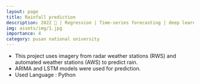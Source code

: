 ```yaml
---
layout: page
title: Rainfall prediction
description: 2022 📅 | Regression | Time-series forecasting | deep learning
img: assets/img/1.jpg
importance: 4
category: pusan national university
---
```


* This project uses imagery from radar weather stations (RWS) and automated weather stations (AWS) to predict rain.
* ARIMA and LSTM models were used for prediction.
* Used Language : Python